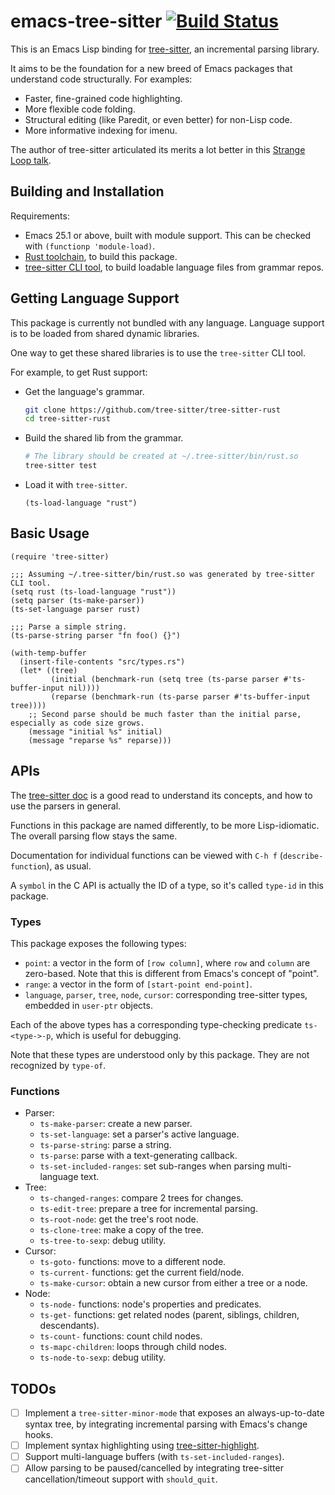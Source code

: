 # emacs-tree-sitter [![Build Status](https://travis-ci.org/ubolonton/emacs-tree-sitter.svg?branch=master)](https://travis-ci.org/ubolonton/emacs-tree-sitter)

This is an Emacs Lisp binding for [tree-sitter](https://tree-sitter.github.io/tree-sitter/), an incremental parsing library.

It aims to be the foundation for a new breed of Emacs packages that understand code structurally. For examples:
- Faster, fine-grained code highlighting.
- More flexible code folding.
- Structural editing (like Paredit, or even better) for non-Lisp code.
- More informative indexing for imenu.

The author of tree-sitter articulated its merits a lot better in this [Strange Loop talk](https://www.thestrangeloop.com/2018/tree-sitter---a-new-parsing-system-for-programming-tools.html).

## Building and Installation

Requirements:
- Emacs 25.1 or above, built with module support. This can be checked with `(functionp 'module-load)`.
- [Rust toolchain](https://rustup.rs/), to build this package.
- [tree-sitter CLI tool](https://tree-sitter.github.io/tree-sitter/creating-parsers#installation), to build loadable language files from grammar repos.

## Getting Language Support
This package is currently not bundled with any language. Language support is to be loaded from shared dynamic libraries.

One way to get these shared libraries is to use the `tree-sitter` CLI tool.

For example, to get Rust support:

- Get the language's grammar.

    ```bash
    git clone https://github.com/tree-sitter/tree-sitter-rust
    cd tree-sitter-rust
    ```

- Build the shared lib from the grammar.

    ```bash
    # The library should be created at ~/.tree-sitter/bin/rust.so
    tree-sitter test
    ```

- Load it with `tree-sitter`.

    ```emacs-lisp
    (ts-load-language "rust")
    ```

## Basic Usage

```emacs-lisp
(require 'tree-sitter)

;;; Assuming ~/.tree-sitter/bin/rust.so was generated by tree-sitter CLI tool.
(setq rust (ts-load-language "rust"))
(setq parser (ts-make-parser))
(ts-set-language parser rust)

;;; Parse a simple string.
(ts-parse-string parser "fn foo() {}")

(with-temp-buffer
  (insert-file-contents "src/types.rs")
  (let* ((tree)
         (initial (benchmark-run (setq tree (ts-parse parser #'ts-buffer-input nil))))
         (reparse (benchmark-run (ts-parse parser #'ts-buffer-input tree))))
    ;; Second parse should be much faster than the initial parse, especially as code size grows.
    (message "initial %s" initial)
    (message "reparse %s" reparse)))
```

## APIs

The [tree-sitter doc](https://tree-sitter.github.io/tree-sitter/using-parsers) is a good read to understand its concepts, and how to use the parsers in general.

Functions in this package are named differently, to be more Lisp-idiomatic. The overall parsing flow stays the same.

Documentation for individual functions can be viewed with `C-h f` (`describe-function`), as usual.

A `symbol` in the C API is actually the ID of a type, so it's called `type-id` in this package.

### Types

This package exposes the following types:

- `point`: a vector in the form of `[row column]`, where `row` and `column` are zero-based. Note that this is different from Emacs's concept of "point".
- `range`: a vector in the form of `[start-point end-point]`.
- `language`, `parser`, `tree`, `node`, `cursor`: corresponding tree-sitter types, embedded in `user-ptr` objects.

Each of the above types has a corresponding type-checking predicate `ts-<type->-p`, which is useful for debugging.

Note that these types are understood only by this package. They are not recognized by `type-of`.

### Functions

- Parser:
    + `ts-make-parser`: create a new parser.
    + `ts-set-language`: set a parser's active language.
    + `ts-parse-string`: parse a string.
    + `ts-parse`: parse with a text-generating callback.
    + `ts-set-included-ranges`: set sub-ranges when parsing multi-language text.
- Tree:
    + `ts-changed-ranges`: compare 2 trees for changes.
    + `ts-edit-tree`: prepare a tree for incremental parsing.
    + `ts-root-node`: get the tree's root node.
    + `ts-clone-tree`: make a copy of the tree.
    + `ts-tree-to-sexp`: debug utility.
- Cursor:
    + `ts-goto-` functions: move to a different node.
    + `ts-current-` functions: get the current field/node.
    + `ts-make-cursor`: obtain a new cursor from either a tree or a node.
- Node:
    + `ts-node-` functions: node's properties and predicates.
    + `ts-get-` functions: get related nodes (parent, siblings, children, descendants).
    + `ts-count-` functions: count child nodes.
    + `ts-mapc-children`: loops through child nodes.
    + `ts-node-to-sexp`: debug utility.

## TODOs
- [ ] Implement a `tree-sitter-minor-mode` that exposes an always-up-to-date syntax tree, by integrating incremental parsing with Emacs's change hooks.
- [ ] Implement syntax highlighting using [tree-sitter-highlight](https://github.com/tree-sitter/tree-sitter/tree/master/highlight).
- [ ] Support multi-language buffers (with `ts-set-included-ranges`).
- [ ] Allow parsing to be paused/cancelled by integrating tree-sitter cancellation/timeout support with `should_quit`.
